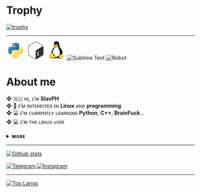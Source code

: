 
# Trophy 
[![trophy](https://github-profile-trophy.vercel.app/?username=SlavPH&theme=radical)](https://github.com/ryo-ma/github-profile-trophy)

---
<p>
  <img alt="Python" height="50" width="50" src="https://raw.githubusercontent.com/devicons/devicon/master/icons/python/python-original.svg"/>
  <img alt="Bash" height="50" width="50" src="https://github.com/devicons/devicon/blob/master/icons/bash/bash-original.svg"/>
  <img alt="Linux" height="50" width="50" src="https://github.com/devicons/devicon/blob/master/icons/linux/linux-original.svg"/>
  <img alt="Sublime Text" height="50" width="50" src="https://www.svgrepo.com/show/354408/sublimetext-icon.svg"/>
  <img alt="Robot" height="50" width="50" src="https://www.svgrepo.com/show/69693/robot.svg"/>
</p>

# About me
**❖** 🇷🇺 ʜɪ, ɪ’ᴍ **SlavPH**                              
**❖** 💜 ɪ’ᴍ ɪɴᴛᴇʀᴇꜱᴛᴇᴅ ɪɴ **Linux** ᴀɴᴅ **programming**.                          
**❖** 💻 ɪ’ᴍ ᴄᴜʀʀᴇɴᴛʟʏ ʟᴇᴀʀɴɪɴɢ **Python**, **C++**, **BrainFuck**...                      
**❖** 💻 ɪ'ᴍ ᴛʜᴇ ʟɪɴᴜx ᴜꜱᴇʀ   
<details>	
  <summary><b> ᴍᴏʀᴇ</b></summary>
  	<ul>
  	    <li><b>ᴏꜱ:</b> ᴋᴀʟɪ, ᴀʀᴄʜ, ʙʟᴀᴄᴋ-ᴀʀᴄʜ, xᴇʀᴏ-ʟɪɴᴜx</li>
	    <li><b>ʟᴀᴘᴛᴏᴘ: </b> ʜᴘ ᴘʀᴏʙᴏᴏᴋ 6475ʙ</li>
	    <li><b>ᴇᴅɪᴛᴏʀ:</b> ꜱᴜʙʟɪᴍᴇ ᴛᴇxᴛ</li>
	</ul>	
</details>


---                                    
[![Github stats](https://github-readme-stats.vercel.app/api?username=SlavPH&theme=radical&show_icons=true)](https://github.com/anuraghazra/github-readme-stats)

<p align="left">
    <a href=https://t.me/theslavph>
            <img src="https://img.shields.io/badge/TheSlavPH-white?style=flat&logo=telegram" align="center" alt="Telegram" />
    </a>
    <a href=https://www.instagram.com/theslavph>
            <img src="https://img.shields.io/badge/theslavph-white?style=flat&logo=instagram" align="center" alt="Instagram" />
    </a>
</p>

---
[![Top Langs](https://github-readme-stats.vercel.app/api/top-langs/?username=SlavPH&theme=radical&layout=compact&langs_count=6)](https://github.com/anuraghazra/github-readme-stats)

